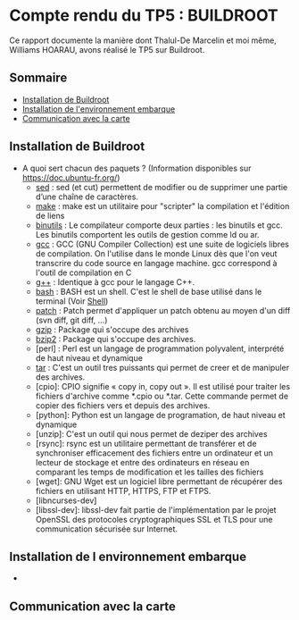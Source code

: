 # Compte rendu du TP5 :  BUILDROOT

Ce rapport documente la manière dont Thalul-De Marcelin et moi même, Williams HOARAU, avons réalisé le TP5 sur Buildroot.

## Sommaire

* [Installation de Buildroot](#installation-de-buildroot)
* [Installation de l'environnement embarque](#installation-de-l-environnement-embarque)
* [Communication avec la carte](#communication-avec-la-carte)


## Installation de Buildroot

- A quoi sert chacun des paquets ? (Information disponibles sur https://doc.ubuntu-fr.org/)
  - [sed](https://doc.ubuntu-fr.org/sed) : sed (et cut) permettent de modifier ou de supprimer une partie d’une chaîne de caractères. 
  - [make](https://doc.ubuntu-fr.org/make) : make est un utilitaire pour "scripter" la compilation et l'édition de liens
  - [binutils](https://doc.ubuntu-fr.org/tutoriel/compilation_croisee) : Le compilateur comporte deux parties : les binutils et gcc. Les binutils comportent les outils de gestion comme ld ou ar.
  - [gcc](https://doc.ubuntu-fr.org/gcc) : GCC (GNU Compiler Collection) est une suite de logiciels libres de compilation. On l'utilise dans le monde Linux dès que l'on veut transcrire du code source en langage machine. gcc correspond à l'outil de compilation en C
  - [g++](https://doc.ubuntu-fr.org/gcc) : Identique à gcc pour le langage C++.
  - [bash](https://doc.ubuntu-fr.org/bash) : BASH est un shell. C'est le shell de base utilisé dans le terminal (Voir [Shell](https://doc.ubuntu-fr.org/shell))
  - [patch](https://doc.ubuntu-fr.org/patch) : Patch permet d'appliquer un patch obtenu au moyen d'un diff (svn diff, git diff, …)
  - [gzip](https://doc.ubuntu-fr.org/archivage) : Package qui s'occupe des archives
  - [bzip2](https://doc.ubuntu-fr.org/tutoriel/reparer_une_archive_corrompue) : Package qui s'occupe des archives. 
  - [perl] : Perl est un langage de programmation polyvalent, interprété de haut niveau et dynamique
  - [tar](https://doc.ubuntu-fr.org/tar) : C'est un outil tres puissants qui permet de creer et de manipuler des archives.
  - [cpio]: CPIO signifie « copy in, copy out ». Il est utilisé pour traiter les fichiers d'archive comme *.cpio ou *.tar. Cette commande permet de copier des fichiers vers et depuis des archives.
  - [python]: Python est un langage de programation, de haut niveau et dynamique
  - [unzip]: C'est un outil qui nous permet de deziper des archives
  - [rsync]: rsync est un utilitaire permettant de transférer et de synchroniser efficacement des fichiers entre un ordinateur et un lecteur de stockage et entre des ordinateurs en réseau en comparant les temps de modification et les tailles des fichiers
  - [wget]: GNU Wget est un logiciel libre permettant de récupérer des fichiers en utilisant HTTP, HTTPS, FTP et FTPS.
  - [libncurses-dev]
  - [libssl-dev]: libssl-dev fait partie de l'implémentation par le projet OpenSSL des protocoles cryptographiques SSL et TLS pour une communication sécurisée sur Internet.

## Installation de l environnement embarque

- 

## Communication avec la carte
